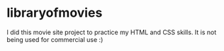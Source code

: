 # libraryofmovies
I did this movie site project to practice my HTML and CSS skills. It is not being used for commercial use :)
